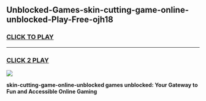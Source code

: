 
## Unblocked-Games-skin-cutting-game-online-unblocked-Play-Free-ojh18
<h3>
<a href="https://premium76.site?title=skin-cutting-game-online-unblocked&ref=18A1">CLICK TO PLAY</a></h3>
<hr>

<h3>
<a href="https://premium76.site?title=skin-cutting-game-online-unblocked&ref=18A1">CLICK 2 PLAY</a>
  
</h3>

<a href="https://premium76.site?title=skin-cutting-game-online-unblocked&ref=18A1"><img src="https://clearcache.store/games.png"></a>


**skin-cutting-game-online-unblocked games unblocked: Your Gateway to Fun and Accessible Online Gaming**
